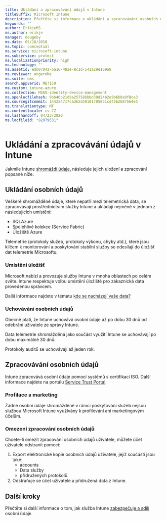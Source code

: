 ```yaml
---
title: Ukládání a zpracovávání údajů v Intune
titleSuffix: Microsoft Intune
description: Přečtěte si informace o ukládání a zpracovávání osobních údajů v Intune.
keywords: ''
author: ErikjeMS
ms.author: erikje
manager: dougeby
ms.date: 05/18/2018
ms.topic: conceptual
ms.service: microsoft-intune
ms.subservice: protect
ms.localizationpriority: high
ms.technology: ''
ms.assetid: edb07842-6a16-482e-8c1d-541a29e169a8
ms.reviewer: angerobe
ms.suite: ems
search.appverid: MET150
ms.custom: intune-azure
ms.collection: M365-identity-device-management
ms.openlocfilehash: 9bb40b21d9a257586bbd38d24b2e9b6b0a9f8ce3
ms.sourcegitcommit: 1442a4717ca362d38101785851cd45b2687b64e5
ms.translationtype: MT
ms.contentlocale: cs-CZ
ms.lasthandoff: 04/23/2020
ms.locfileid: "82079531"
---
```

# <a name="data-storage-and-processing-in-intune"></a>Ukládání a zpracovávání údajů v Intune

Jakmile Intune [shromáždí údaje](privacy-data-collect.md), následuje jejich uložení a zpracování popsané níže.

## <a name="storing-personal-data"></a>Ukládání osobních údajů

Veškeré shromážděné údaje, které nepatří mezi telemetrická data, se zpracovávají prostřednictvím služby Intune a ukládají nejméně v jednom z následujících umístění: 

- SQLAzure 
- Spolehlivé kolekce (Service Fabric)  
- Úložiště Azure 

Telemetrie (protokoly služeb, protokoly výkonu, chyby atd.), které jsou klíčem k monitorování a poskytování stabilní služby se odesílají do úložišť dat telemetrie Microsoftu.

### <a name="storage-locations"></a>Umístění úložišť

Microsoft nabízí a provozuje služby Intune v mnoha oblastech po celém světe. Intune respektuje volbu umístění úložiště pro zákaznická data provedenou správcem.

Další informace najdete v tématu [kde se nacházejí vaše data?](https://www.microsoft.com/trust-center/privacy/data-location)

### <a name="personal-data-retention"></a>Uchovávání osobních údajů

Obecně platí, že Intune uchovává osobní údaje až po dobu 30 dnů od odebrání uživatele ze správy Intune.

Data telemetrie shromážděná jako součást využití Intune se uchovávají po dobu maximálně 30 dnů.

Protokoly auditů se uchovávají až jeden rok.

## <a name="processing-personal-data"></a>Zpracovávání osobních údajů

Intune zpracovává osobní údaje pomocí systémů s certifikací ISO. Další informace najdete na portálu [Service Trust Portal](https://www.microsoft.com/en-us/TrustCenter/stp).

### <a name="profiling-and-marketing"></a>Profilace a marketing

Žádné osobní údaje shromážděné v rámci poskytování služeb nejsou službou Microsoft Intune využívány k profilování ani marketingovým účelům. 

### <a name="restrict-processing-of-personal-data"></a>Omezení zpracování osobních údajů

Chcete-li omezit zpracování osobních údajů uživatele, můžete účet uživatele odstranit pomocí:
1. Export elektronické kopie osobních údajů uživatele, jejíž součástí jsou také:
    - accounts
    - Data služby
    - přidružených protokolů.
2. Odstraňuje se účet uživatele a přidružená data z Intune.

## <a name="next-steps"></a>Další kroky

Přečtěte si další informace o tom, jak služba Intune [zabezpečuje a sdílí](privacy-data-secure-share.md) osobní údaje. 
